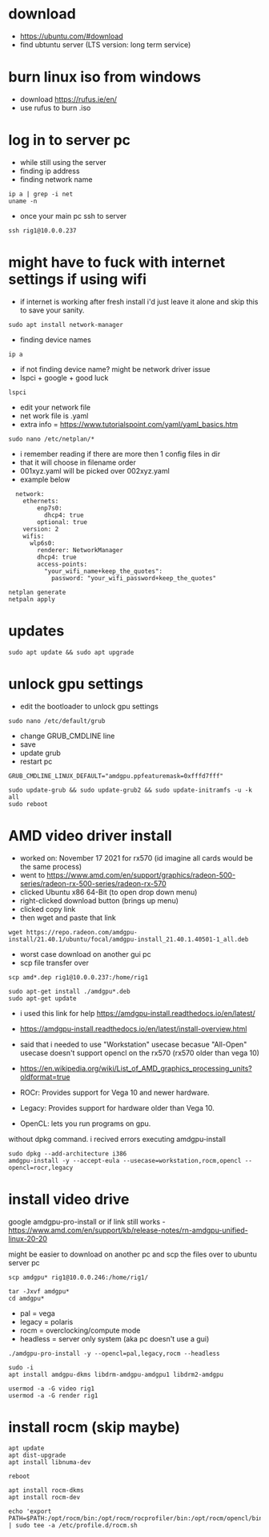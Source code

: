 # download
- https://ubuntu.com/#download
- find ubtuntu server (LTS version: long term service)
# burn linux iso from windows
- download https://rufus.ie/en/
- use rufus to burn .iso

# log in to server pc
- while still using the server
- finding ip address
- finding network name
```
ip a | grep -i net
uname -n
```
- once your main pc ssh to server
```
ssh rig1@10.0.0.237
```

# might have to fuck with internet settings if using wifi
- if internet is working after fresh install i'd just leave it alone and skip this to save your sanity.
```
sudo apt install network-manager
```

- finding device names
```
ip a
```

- if not finding device name? might be network driver issue
- lspci + google + good luck
```
lspci
```
- edit your network file
- net work file is .yaml
- extra info = https://www.tutorialspoint.com/yaml/yaml_basics.htm
```
sudo nano /etc/netplan/*
```
- i remember reading if there are more then 1 config files in dir
- that it will choose in filename order
- 001xyz.yaml will be picked over 002xyz.yaml
- example below
```
  network:
    ethernets:
        enp7s0:
          dhcp4: true
        optional: true
    version: 2
    wifis:
      wlp6s0:
        renderer: NetworkManager
        dhcp4: true
        access-points:
          "your_wifi_name+keep_the_quotes":
            password: "your_wifi_password+keep_the_quotes"   
```

```
netplan generate
netpaln apply
```

# updates

```
sudo apt update && sudo apt upgrade
```

# unlock gpu settings
- edit the bootloader to unlock gpu settings
```
sudo nano /etc/default/grub
```

- change GRUB_CMDLINE line
- save
- update grub
- restart pc
```
GRUB_CMDLINE_LINUX_DEFAULT="amdgpu.ppfeaturemask=0xfffd7fff"
```

```
sudo update-grub && sudo update-grub2 && sudo update-initramfs -u -k all
sudo reboot
```


# AMD video driver install
- worked on: November 17 2021 for rx570 (id imagine all cards would be the same process)
- went to https://www.amd.com/en/support/graphics/radeon-500-series/radeon-rx-500-series/radeon-rx-570
- clicked Ubuntu x86 64-Bit (to open drop down menu)
- right-clicked download button (brings up menu)
- clicked copy link 
- then wget and paste that link

```
wget https://repo.radeon.com/amdgpu-install/21.40.1/ubuntu/focal/amdgpu-install_21.40.1.40501-1_all.deb
```

- worst case download on another gui pc
- scp file transfer over

```
scp amd*.dep rig1@10.0.0.237:/home/rig1
```

```
sudo apt-get install ./amdgpu*.deb
sudo apt-get update
```

- i used this link for help https://amdgpu-install.readthedocs.io/en/latest/

- https://amdgpu-install.readthedocs.io/en/latest/install-overview.html
- said that i needed to use "Workstation" usecase becasue "All-Open" usecase doesn't support opencl on the rx570 (rx570 older than vega 10)
- https://en.wikipedia.org/wiki/List_of_AMD_graphics_processing_units?oldformat=true

- ROCr: Provides support for Vega 10 and newer hardware.
- Legacy: Provides support for hardware older than Vega 10.
- OpenCL: lets you run programs on gpu.

without dpkg command. i recived errors executing amdgpu-install
```
sudo dpkg --add-architecture i386
amdgpu-install -y --accept-eula --usecase=workstation,rocm,opencl --opencl=rocr,legacy
```













# install video drive
google amdgpu-pro-install
or if link still works - https://www.amd.com/en/support/kb/release-notes/rn-amdgpu-unified-linux-20-20

might be easier to download on another pc and scp the files over to ubuntu server pc
```
scp amdgpu* rig1@10.0.0.246:/home/rig1/
```
```
tar -Jxvf amdgpu*
cd amdgpu*
```
- pal = vega
- legacy = polaris
- rocm = overclocking/compute mode
- headless = server only system (aka pc doesn't use a gui)
```
./amdgpu-pro-install -y --opencl=pal,legacy,rocm --headless
```
```
sudo -i
apt install amdgpu-dkms libdrm-amdgpu-amdgpu1 libdrm2-amdgpu
```
```
usermod -a -G video rig1
usermod -a -G render rig1
```
# install rocm (skip maybe)
```
apt update
apt dist-upgrade
apt install libnuma-dev
```
```
reboot
```
```
apt install rocm-dkms
apt install rocm-dev
```
```
echo 'export PATH=$PATH:/opt/rocm/bin:/opt/rocm/rocprofiler/bin:/opt/rocm/opencl/bin' | sudo tee -a /etc/profile.d/rocm.sh
```
